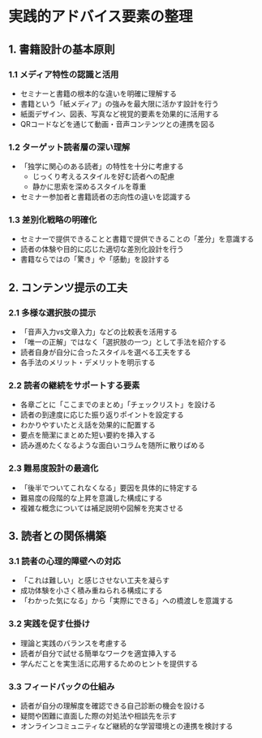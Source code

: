# 実践的アドバイス要素の整理

## 1. 書籍設計の基本原則

### 1.1 メディア特性の認識と活用
- セミナーと書籍の根本的な違いを明確に理解する
- 書籍という「紙メディア」の強みを最大限に活かす設計を行う
- 紙面デザイン、図表、写真など視覚的要素を効果的に活用する
- QRコードなどを通じて動画・音声コンテンツとの連携を図る

### 1.2 ターゲット読者層の深い理解
- 「独学に関心のある読者」の特性を十分に考慮する
  - じっくり考えるスタイルを好む読者への配慮
  - 静かに思索を深めるスタイルを尊重
- セミナー参加者と書籍読者の志向性の違いを認識する

### 1.3 差別化戦略の明確化
- セミナーで提供できることと書籍で提供できることの「差分」を意識する
- 読者の体験や目的に応じた適切な差別化設計を行う
- 書籍ならではの「驚き」や「感動」を設計する

## 2. コンテンツ提示の工夫

### 2.1 多様な選択肢の提示
- 「音声入力vs文章入力」などの比較表を活用する
- 「唯一の正解」ではなく「選択肢の一つ」として手法を紹介する
- 読者自身が自分に合ったスタイルを選べる工夫をする
- 各手法のメリット・デメリットを明示する

### 2.2 読者の継続をサポートする要素
- 各章ごとに「ここまでのまとめ」「チェックリスト」を設ける
- 読者の到達度に応じた振り返りポイントを設定する
- わかりやすいたとえ話を効果的に配置する
- 要点を簡潔にまとめた短い要約を挿入する
- 読み進めたくなるような面白いコラムを随所に散りばめる

### 2.3 難易度設計の最適化
- 「後半でついてこれなくなる」要因を具体的に特定する
- 難易度の段階的な上昇を意識した構成にする
- 複雑な概念については補足説明や図解を充実させる

## 3. 読者との関係構築

### 3.1 読者の心理的障壁への対応
- 「これは難しい」と感じさせない工夫を凝らす
- 成功体験を小さく積み重ねられる構成にする
- 「わかった気になる」から「実際にできる」への橋渡しを意識する

### 3.2 実践を促す仕掛け
- 理論と実践のバランスを考慮する
- 読者が自分で試せる簡単なワークを適宜挿入する
- 学んだことを実生活に応用するためのヒントを提供する

### 3.3 フィードバックの仕組み
- 読者が自分の理解度を確認できる自己診断の機会を設ける
- 疑問や困難に直面した際の対処法や相談先を示す
- オンラインコミュニティなど継続的な学習環境との連携を検討する